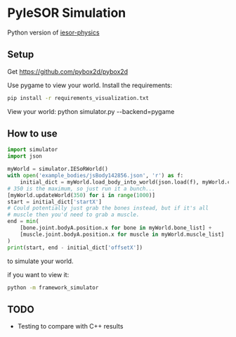 # PyIeSOR Simulation

Python version of [iesor-physics](https://github.com/OptimusLime/iesor-physics)

## Setup

Get https://github.com/pybox2d/pybox2d

Use pygame to view your world.
Install the requirements:

```bash
pip install -r requirements_visualization.txt
```

View your world:
python simulator.py --backend=pygame

## How to use

```python
import simulator
import json

myWorld = simulator.IESoRWorld()
with open('example_bodies/jsBody142856.json', 'r') as f:
    initial_dict = myWorld.load_body_into_world(json.load(f), myWorld.canvas)
# 350 is the maximum, so just run it a bunch...
[myWorld.updateWorld(350) for i in range(1000)]
start = initial_dict['startX']
# Could potentially just grab the bones instead, but if it's all
# muscle then you'd need to grab a muscle.
end = min(
    [bone.joint.bodyA.position.x for bone in myWorld.bone_list] +
    [muscle.joint.bodyA.position.x for muscle in myWorld.muscle_list]
)
print(start, end - initial_dict['offsetX'])
```

to simulate your world.

if you want to view it:
```bash
python -m framework_simulator
```

## TODO

- Testing to compare with C++ results
